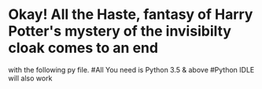 # Okay! All the Haste, fantasy of Harry Potter's mystery of the invisibilty cloak comes to an end
with the following py file.
#All You need is Python 3.5 & above
#Python IDLE will also work
